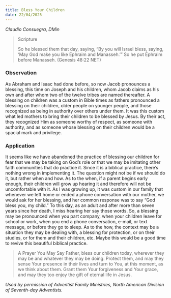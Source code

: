 ```yaml
---
title: Bless Your Children
date: 22/04/2025
---
```


_Claudio Consuegra, DMin_

> <p>Scripture</p>
> So he blessed them that day, saying, “By you will Israel bless, saying, ‘May God make you like Ephraim and Manasseh.’” So he put Ephraim before Manasseh. (Genesis 48:22 NET)

### Observation

As Abraham and Isaac had done before, so now Jacob pronounces a blessing, this time on Joseph and his children, whom Jacob claims as his own and after whom two of the twelve tribes are named thereafter. A blessing on children was a custom in Bible times as fathers pronounced a blessing on their children, older people on younger people, and those recognized as being in authority over others under them. It was this custom what led mothers to bring their children to be blessed by Jesus. By their act, they recognized Him as someone worthy of respect, as someone with authority, and as someone whose blessing on their children would be a spacial mark and privilege.

### Application

It seems like we have abandoned the practice of blessing our children for fear that we may be taking on God’s role or that we may be imitating other faith communities that do practice it. Since it is a biblical practice, there’s nothing wrong in implementing it. The question might not be if we should do it, but rather when and how. As to the when, if a parent begins early enough, their children will grow up hearing it and therefore will not be uncomfortable with it. As I was growing up, it was custom in our family that whenever we left home or ended a phone conversation with our mother, we would ask for her blessing, and her common response was to say “God bless you, my child.” To this day, as an adult and after more than seven years since her death, I miss hearing her say those words. So, a blessing may be pronounced when you part company, when your children leave for school or work, when you end a phone conversation, e-mail, or text message, or before they go to sleep. As to the how, the context may be a situation they may be dealing with, a blessing for protection, or on their studies, or for them and their children, etc. Maybe this would be a good time to revive this beautiful biblical practice.

> <callout>A Prayer You May Say</callout>
> Father, bless our children today, wherever they may be and whatever they may be doing. Protect them, and may they sense Your presence in their lives and turn to You, at this moment, as we think about them. Grant them Your forgiveness and Your grace, and may they too enjoy the gift of eternal life in Jesus.

_Used by permission of Adventist Family Ministries, North American Division of Seventh-day Adventists._